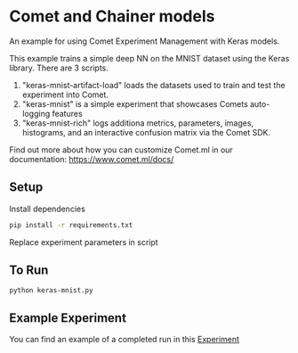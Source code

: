 # Comet and Chainer models

An example for using Comet Experiment Management with Keras models. 

This example trains a simple deep NN on the MNIST dataset using the Keras library. There are 3 scripts. 
1. "keras-mnist-artifact-load" loads the datasets used to train and test the experiment into Comet.
2. "keras-mnist" is a simple experiment that showcases Comets auto-logging features
3. "keras-mnist-rich" logs additiona metrics, parameters, images, histograms, and an interactive confusion matrix via the Comet SDK. 

Find out more about how you can customize Comet.ml in our documentation: https://www.comet.ml/docs/

## Setup

Install dependencies

```bash
pip install -r requirements.txt
```

Replace experiment parameters in script

## To Run

```
python keras-mnist.py
```

## Example Experiment
You can find an example of a completed run in this [Experiment](https://www.comet.ml/team-comet-ml/chainer/)
